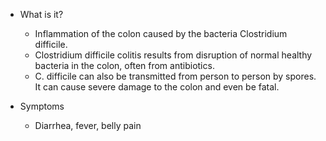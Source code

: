   * What is it?
    * Inflammation of the colon caused by the bacteria Clostridium difficile.
    * Clostridium difficile colitis results from disruption of normal healthy bacteria in the colon, often from antibiotics.
    * C. difficile can also be transmitted from person to person by spores. It can cause severe damage to the colon and even be fatal.
  * Symptoms

    * Diarrhea, fever, belly pain